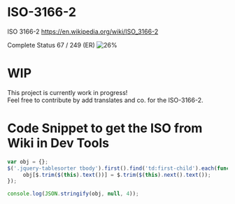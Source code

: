 # ISO-3166-2

ISO 3166-2 https://en.wikipedia.org/wiki/ISO_3166-2

Complete Status 67 / 249  (ER)
![26%](http://progressed.io/bar/26)

# WIP

This project is currently work in progress!  
Feel free to contribute by add translates and co. for the ISO-3166-2.

# Code Snippet to get the ISO from Wiki in Dev Tools

``` js
var obj = {};
$('.jquery-tablesorter tbody').first().find('td:first-child').each(function() {
     obj[$.trim($(this).text())] = $.trim($(this).next().text());
});

console.log(JSON.stringify(obj, null, 4));
```
